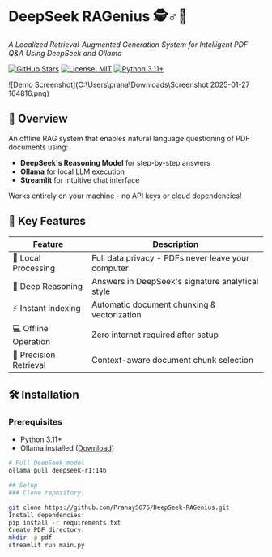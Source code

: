 # DeepSeek RAGenius 🕵️♂️🧠

*A Localized Retrieval-Augmented Generation System for Intelligent PDF Q&A Using DeepSeek and Ollama*

[![GitHub Stars](https://img.shields.io/github/stars/yourusername/deepseek-ragent?style=for-the-badge)](https://github.com/PranayS676/DeepSeek-RAGenius)
[![License: MIT](https://img.shields.io/badge/License-MIT-yellow.svg?style=for-the-badge)](https://opensource.org/licenses/MIT)
[![Python 3.11+](https://img.shields.io/badge/Python-3.11%2B-blue?style=for-the-badge&logo=python)](https://www.python.org/)

![Demo Screenshot](C:\Users\prana\Downloads\Screenshot 2025-01-27 164816.png) 

## 🌟 Overview
An offline RAG system that enables natural language questioning of PDF documents using:
- **DeepSeek's Reasoning Model** for step-by-step answers
- **Ollama** for local LLM execution
- **Streamlit** for intuitive chat interface

Works entirely on your machine - no API keys or cloud dependencies!

## 🚀 Key Features
| Feature | Description |
|---------|-------------|
| 📁 Local Processing | Full data privacy - PDFs never leave your computer |
| 🧠 Deep Reasoning | Answers in DeepSeek's signature analytical style |
| ⚡ Instant Indexing | Automatic document chunking & vectorization |
| 💻 Offline Operation | Zero internet required after setup |
| 🎯 Precision Retrieval | Context-aware document chunk selection |

## 🛠️ Installation

### Prerequisites
- Python 3.11+
- Ollama installed ([Download](https://ollama.ai/))

```bash
# Pull DeepSeek model
ollama pull deepseek-r1:14b

## Setup
### Clone repository:

git clone https://github.com/PranayS676/DeepSeek-RAGenius.git
Install dependencies:
pip install -r requirements.txt
Create PDF directory:
mkdir -p pdf
streamlit run main.py
